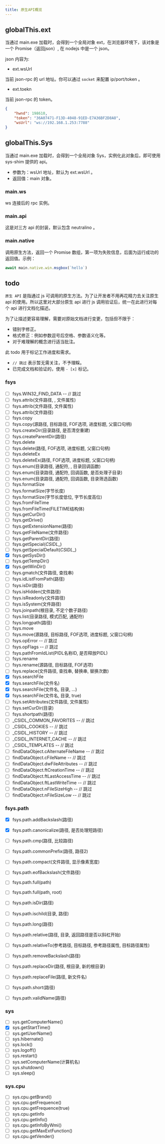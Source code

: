 ```yaml
---
title: 原生API概览
---
```


## globalThis.ext

当通过 main.exe 加载时，会得到一个全局对象 ext，在浏览器环境下，该对象是一个 Promise（返回json）, 在 nodejs 中是一个 json。

json 内容为:

- ext.wsUrl

当前 json-rpc 的 url 地址。你可以通过 `socket` 来配置 ip/port/token 。

- ext.toekn

当前 json-rpc 的 token。


``` json
{
    "hwnd": 198610,
    "token": "36A07471-F13D-4048-91ED-E7A36BF2D8A8",
    "wsUrl": "ws://192.168.1.253:7788"
}
```

## globalThis.Sys

当通过 main.exe 加载时，会得到一个全局对象 Sys，实例化此对象后，即可使用 sys-shim 提供的 api。

- 参数为：wsUrl 地址，默认为 ext.wsUrl 。
- 返回值：main 对象。

### main.ws

ws 连接后的 rpc 实例。

### main.api

这是对三方 api 的封装，默认包含 neutralino 。

### main.native

调用原生方法，返回一个 Promise 数组，第一项为失败信息，后面为运行成功的返回值。示例：

``` js
await main.native.win.msgbox(`hello`)
```


## todo

`原生 API` 是指通过 js 可调用的原生方法。为了让开发者不用再花精力去关注原生 api 的使用。所以这里对大部分原生 api 进行 js 调用验证后，统一在此进行对每个 api 进行文档化描述。


为了让描述更容易理解，需要对原始文档进行变更，包括但不限于：

- 错别字修正。
- 格式修正：例如参数逗号后空格、参数语义化等。
- 对于难理解的概念进行适当批注。

此 todo 用于标记工作进度和需求。

-  `// 跳过` 表示暂无需关注，不予理睬。
- 已完成文档和验证的，使用 `- [x]` 标记。


### fsys
- [ ] fsys.WIN32_FIND_DATA -- // 跳过
- [ ] fsys.attrib(文件路径, , 文件属性) 
- [ ] fsys.attrib(文件路径, 文件属性) 
- [ ] fsys.attrib(文件路径) 
- [ ] fsys.copy 
- [ ] fsys.copy(源路径, 目标路径, FOF选项, 进度标题, 父窗口句柄) 
- [ ] fsys.createDir(目录路径, 是否清空重建) 
- [ ] fsys.createParentDir(路径) 
- [ ] fsys.delete 
- [ ] fsys.delete(路径, FOF选项, 进度标题, 父窗口句柄) 
- [ ] fsys.deleteEx 
- [ ] fsys.deleteEx(路径, FOF选项, 进度标题, 父窗口句柄) 
- [ ] fsys.enum(目录路径, 通配符, , 目录回调函数) 
- [ ] fsys.enum(目录路径, 通配符, 回调函数, 是否处理子目录) 
- [ ] fsys.enum(目录路径, 通配符, 回调函数, 目录筛选函数) 
- [ ] fsys.formatSize 
- [ ] fsys.formatSize(字节长度) 
- [ ] fsys.formatSize(字节长度低位, 字节长度高位) 
- [ ] fsys.fromFileTime 
- [ ] fsys.fromFileTime(FILETIME结构体) 
- [ ] fsys.getCurDir() 
- [ ] fsys.getDrive() 
- [ ] fsys.getExtensionName(路径) 
- [ ] fsys.getFileName(文件路径) 
- [ ] fsys.getParentDir(路径) 
- [ ] fsys.getSpecial(_CSIDL__) 
- [ ] fsys.getSpecialDefault(_CSIDL__) 
- [x] fsys.getSysDir() 
- [ ] fsys.getTempDir() 
- [x] fsys.getWinDir() 
- [ ] fsys.gmatch(文件路径, 查找串) 
- [ ] fsys.idListFromPath(路径) 
- [ ] fsys.isDir(路径) 
- [ ] fsys.isHidden(文件路径) 
- [ ] fsys.isReadonly(文件路径) 
- [ ] fsys.isSystem(文件路径) 
- [ ] fsys.joinpath(根目录, 不定个数子路径) 
- [ ] fsys.list(目录路径, 模式匹配, 通配符) 
- [ ] fsys.longpath(路径) 
- [ ] fsys.move 
- [ ] fsys.move(源路径, 目标路径, FOF选项, 进度标题, 父窗口句柄) 
- [ ] fsys.opError -- // 跳过
- [ ] fsys.opFlags -- // 跳过
- [ ] fsys.pathFromIdList(PIDL名称ID, 是否释放PIDL) 
- [ ] fsys.rename 
- [ ] fsys.rename(源路径, 目标路径, FOF选项) 
- [ ] fsys.replace(文件路径, 查找串, 替换串, 替换次数) 
- [x] fsys.searchFile 
- [x] fsys.searchFile(文件名) 
- [x] fsys.searchFile(文件名, 目录, ...) 
- [x] fsys.searchFile(文件名, 目录, true) 
- [ ] fsys.setAttributes(文件路径, 文件属性) 
- [ ] fsys.setCurDir(目录) 
- [ ] fsys.shortpath(路径) 
- [ ] _CSIDL_COMMON_FAVORITES -- // 跳过
- [ ] _CSIDL_COOKIES -- // 跳过
- [ ] _CSIDL_HISTORY -- // 跳过
- [ ] _CSIDL_INTERNET_CACHE -- // 跳过
- [ ] _CSIDL_TEMPLATES -- // 跳过
- [ ] findDataObject.cAlternateFileName -- // 跳过
- [ ] findDataObject.cFileName -- // 跳过
- [ ] findDataObject.dwFileAttributes -- // 跳过
- [ ] findDataObject.ftCreationTime -- // 跳过
- [ ] findDataObject.ftLastAccessTime -- // 跳过
- [ ] findDataObject.ftLastWriteTime -- // 跳过
- [ ] findDataObject.nFileSizeHigh -- // 跳过
- [ ] findDataObject.nFileSizeLow -- // 跳过

### fsys.path

- [x] fsys.path.addBackslash(路径) 
- [x] fsys.path.canonicalize(路径, 是否处理短路径) 
- [ ] fsys.path.cmp(路径, 比较路径) 
- [ ] fsys.path.commonPrefix(路径, 路径2) 
- [ ] fsys.path.compact(文件路径, 显示像素宽度) 
- [ ] fsys.path.eofBackslash(文件路径) 
- [ ] fsys.path.full(path) 
- [ ] fsys.path.full(path, root) 
- [ ] fsys.path.isDir(路径) 
- [ ] fsys.path.ischild(目录, 路径) 
- [ ] fsys.path.long(路径) 
- [ ] fsys.path.relative(路径, 目录, 返回路径是否以斜杠开始) 
- [ ] fsys.path.relativeTo(参考路径, 目标路径, 参考路径属性, 目标路径属性) 
- [ ] fsys.path.removeBackslash(路径) 
- [ ] fsys.path.replaceDir(路径, 根目录, 新的根目录) 
- [ ] fsys.path.replaceFile(路径, 新文件名) 
- [ ] fsys.path.short(路径) 
- [ ] fsys.path.validName(路径) 


### sys
  - [ ] sys.getComputerName()
  - [x] sys.getStartTime()
  - [ ] sys.getUserName()
  - [ ] sys.hibernate()
  - [ ] sys.lock()
  - [ ] sys.logoff()
  - [ ] sys.restart()
  - [ ] sys.setComputerName(计算机名)
  - [ ] sys.shutdown()
  - [ ] sys.sleep()
### sys.cpu

  - [ ] sys.cpu.getBrand() 
  - [ ] sys.cpu.getFrequence() 
  - [ ] sys.cpu.getFrequence(true) 
  - [ ] sys.cpu.getInfo 
  - [ ] sys.cpu.getInfo() 
  - [ ] sys.cpu.getInfoByWmi() 
  - [ ] sys.cpu.getMaxExtFunction() 
  - [ ] sys.cpu.getVender() 